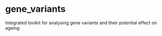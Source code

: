 # gene_variants
Integrated toolkit for analysing gene variants and their potential effect on ageing
